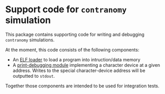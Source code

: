 # Support code for `contranomy` simulation

This package contains supporting code for writing and debugging `contranomy`
simulations.

At the moment, this code consists of the following components:

- An [ELF loader](src/ContranomySim/ReadElf.hs) to load a program into
  intruction/data memory
- A [print-debugging module](src/ContranomySim/Print.hs) implementing a
  character device at a given address. Writes to the special character-device
  address will be outputted to `stdout`.

Together those components are intended to be used for integration tests.
